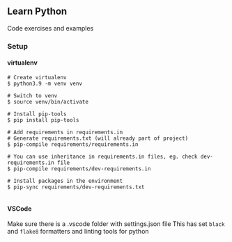 ## Learn Python

Code exercises and examples

### Setup


#### virtualenv

```
# Create virtualenv
$ python3.9 -m venv venv

# Switch to venv
$ source venv/bin/activate

# Install pip-tools
$ pip install pip-tools

# Add requirements in requirements.in
# Generate requirements.txt (will already part of project)
$ pip-compile requirements/requirements.in

# You can use inheritance in requirements.in files, eg. check dev-requirements.in file
$ pip-compile requirements/dev-requirements.in

# Install packages in the environment
$ pip-sync requirements/dev-requirements.txt


```

#### VSCode
Make sure there is a .vscode folder with settings.json file
This has set `black` and `flake8` formatters and linting tools for python
